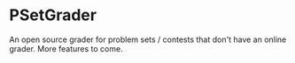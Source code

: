 # PSetGrader
An open source grader for problem sets / contests that don't have an online grader. More features to come.
